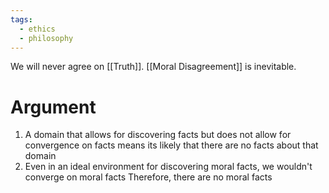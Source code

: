```yaml
---
tags:
  - ethics
  - philosophy
---
```

We will never agree on [[Truth]].
[[Moral Disagreement]] is inevitable.
# Argument
1. A domain that allows for discovering facts but does not allow for convergence on facts means its likely that there are no facts about that domain
2. Even in an ideal environment for discovering moral facts, we wouldn't converge on moral facts
Therefore, there are no moral facts
